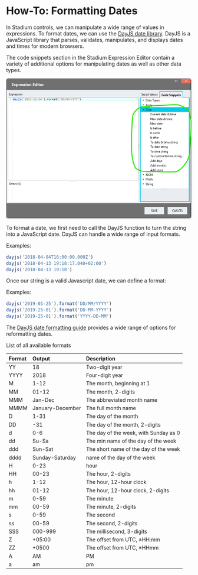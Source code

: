 # How-To: Formatting Dates <!-- omit in toc -->

In Stadium controls, we can manipulate a wide range of values in expressions. To format dates, we can use the [DayJS date library](https://day.js.org/en/). DayJS is a JavaScript library that parses, validates, manipulates, and displays dates and times for modern browsers. 

The code snippets section in the Stadium Expression Editor contain a variety of additional options for manipulating dates as well as other data types. 

![](images/ExpressionEditor.png)

To format a date, we first need to call the DayJS function to turn the string into a JavaScript date. DayJS can handle a wide range of input formats. 

Examples:
```javascript
dayjs('2018-04-04T16:00:00.000Z')
dayjs('2018-04-13 19:18:17.040+02:00')
dayjs('2018-04-13 19:18')
```

Once our string is a valid Javascript date, we can define a format: 

Examples:
```javascript
dayjs('2019-01-25').format('DD/MM/YYYY')
dayjs('2019-25-01').format('DD-MM-YYYY')
dayjs('2019-25-01').format('YYYY-DD-MM')
```

The [DayJS date formatting guide](https://day.js.org/docs/en/display/format#list-of-all-available-formats) provides a wide range of options for reformatting dates. 

List of all available formats

|Format |	Output |	Description|
| :--- | :------- | :------------ |
|YY |	18 |	Two-digit year|
|YYYY |	2018 |	Four-digit year|
|M |	1-12 |	The month, beginning at 1|
|MM |	01-12 |	The month, 2-digits|
|MMM |	Jan-Dec |	The abbreviated month name|
|MMMM |	January-December |	The full month name|
|D |	1-31 |	The day of the month|
|DD |	-31 |	The day of the month, 2-digits|
|d |	0-6 |	The day of the week, with Sunday as 0|
|dd |	Su-Sa |	The min name of the day of the week|
|ddd |	Sun-Sat |	The short name of the day of the week|
|dddd |	Sunday-Saturday |	 name of the day of the week|
|H |	0-23 |	 hour|
|HH |	00-23 |	The hour, 2-digits|
|h |	1-12 |	The hour, 12-hour clock|
|hh |	01-12 |	The hour, 12-hour clock, 2-digits|
|m |	0-59 |	The minute|
|mm |	00-59 |	The minute, 2-digits|
|s |	0-59 |	The second|
|ss |	00-59 |	The second, 2-digits|
|SSS |	000-999 |	The millisecond, 3-digits|
|Z |	+05:00 |	The offset from UTC, ±HH:mm|
|ZZ |	+0500 |	The offset from UTC, ±HHmm|
|A |	AM |	PM	|
|a |	am |	pm	|

